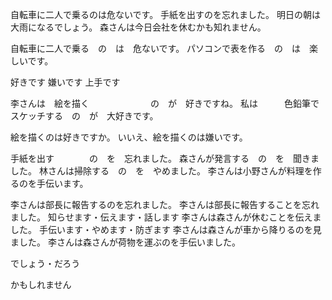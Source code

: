 自転車に二人で乗るのは危ないです。
手紙を出すのを忘れました。
明日の朝は大雨になるでしょう。
森さんは今日会社を休むかも知れません。

自転車に二人で乗る　の　は　危ないです。
パソコンで表を作る　の　は　楽しいです。

好きです
嫌いです
上手です

李さんは　絵を描く　　　　　　　の　が　好きですね。
私は　　　色鉛筆でスケッチする　の　が　大好きです。

絵を描くのは好きですか。
いいえ、絵を描くのは嫌いです。

手紙を出す　　　　の　を　忘れました。
森さんが発言する　の　を　聞きました。
林さんは掃除する　の　を　やめました。
李さんは小野さんが料理を作るのを手伝います。

李さんは部長に報告するのを忘れました。
李さんは部長に報告することを忘れました。
知らせます・伝えます・話します
李さんは森さんが休むことを伝えました。
手伝います・やめます・防ぎます
李さんは森さんが車から降りるのを見ました。
李さんは森さんが荷物を運ぶのを手伝いました。

でしょう・だろう

かもしれません

